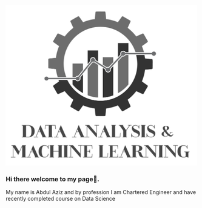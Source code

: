 ![Data Science and Machine Learning](https://github.com/abdulazizmsc/abdulazizmsc/blob/main/Logo-01_cropped.jpg)

### Hi there welcome to my page👋.

My name is Abdul Aziz and by profession I am Chartered Engineer and have recently completed course on Data Science

<!--
**abdulazizmsc/abdulazizmsc** is a ✨ _special_ ✨ repository because its `README.md` (this file) appears on your GitHub profile.

Here are some ideas to get you started:

- 🔭 I’m currently working on ...
- 🌱 I’m currently learning ...
- 👯 I’m looking to collaborate on ...
- 🤔 I’m looking for help with ...
- 💬 Ask me about ...
- 📫 How to reach me: ...
- 😄 Pronouns: ...
- ⚡ Fun fact: ...
-->

